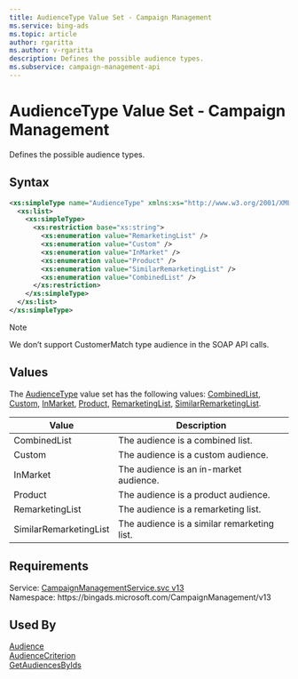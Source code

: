 ```yaml
---
title: AudienceType Value Set - Campaign Management
ms.service: bing-ads
ms.topic: article
author: rgaritta
ms.author: v-rgaritta
description: Defines the possible audience types.
ms.subservice: campaign-management-api
---
```

# AudienceType Value Set - Campaign Management
Defines the possible audience types.

## Syntax
```xml
<xs:simpleType name="AudienceType" xmlns:xs="http://www.w3.org/2001/XMLSchema">
  <xs:list>
    <xs:simpleType>
      <xs:restriction base="xs:string">
        <xs:enumeration value="RemarketingList" />
        <xs:enumeration value="Custom" />
        <xs:enumeration value="InMarket" />
        <xs:enumeration value="Product" />
        <xs:enumeration value="SimilarRemarketingList" />
        <xs:enumeration value="CombinedList" />
      </xs:restriction>
    </xs:simpleType>
  </xs:list>
</xs:simpleType>
```
> [!NOTE]
> We don’t support CustomerMatch type audience in the SOAP API calls.
## <a name="values"></a>Values

The [AudienceType](audiencetype.md) value set has the following values: [CombinedList](#combinedlist), [Custom](#custom), [InMarket](#inmarket), [Product](#product), [RemarketingList](#remarketinglist), [SimilarRemarketingList](#similarremarketinglist).

|Value|Description|
|-----------|---------------|
|<a name="combinedlist"></a>CombinedList|The audience is a combined list.|
|<a name="custom"></a>Custom|The audience is a custom audience.|
|<a name="inmarket"></a>InMarket|The audience is an in-market audience.|
|<a name="product"></a>Product|The audience is a product audience.|
|<a name="remarketinglist"></a>RemarketingList|The audience is a remarketing list.|
|<a name="similarremarketinglist"></a>SimilarRemarketingList|The audience is a similar remarketing list.|

## Requirements
Service: [CampaignManagementService.svc v13](https://campaign.api.bingads.microsoft.com/Api/Advertiser/CampaignManagement/v13/CampaignManagementService.svc)  
Namespace: https\://bingads.microsoft.com/CampaignManagement/v13  

## Used By
[Audience](audience.md)  
[AudienceCriterion](audiencecriterion.md)  
[GetAudiencesByIds](getaudiencesbyids.md)  
